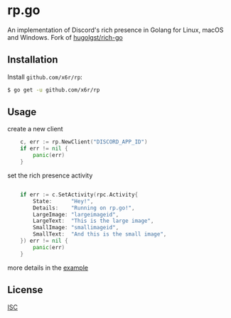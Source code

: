 # rp.go

An implementation of Discord's rich presence in Golang for Linux, macOS and Windows. Fork of [hugolgst/rich-go](https://github.com/hugolgst/rich-go)

## Installation

Install `github.com/x6r/rp`:

```sh
$ go get -u github.com/x6r/rp
```

## Usage

create a new client

```go
	c, err := rp.NewClient("DISCORD_APP_ID")
	if err != nil {
		panic(err)
	}
```

set the rich presence activity

```go

	if err := c.SetActivity(rpc.Activity{
		State:      "Hey!",
		Details:    "Running on rp.go!",
		LargeImage: "largeimageid",
		LargeText:  "This is the large image",
		SmallImage: "smallimageid",
		SmallText:  "And this is the small image",
	}) err != nil {
		panic(err)
	}

```

more details in the [example](example/main.go)

## License

[ISC](LICENSE)
